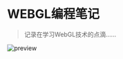 # WEBGL编程笔记
 
> 记录在学习WebGL技术的点滴…… 

![preview](https://github.com/xiugangzhang/webgl.github.io/blob/master/preview.jpg)


